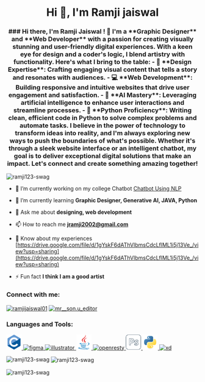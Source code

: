 <h1 align="center">Hi 👋, I'm Ramji jaiswal</h1>
<h3 align="center">### Hi there, I'm Ramji Jaiswal ! 👋 I'm a **Graphic Designer** and **Web Developer** with a passion for creating visually stunning and user-friendly digital experiences. With a keen eye for design and a coder's logic, I blend artistry with functionality. Here's what I bring to the table: - 🎨 **Design Expertise**: Crafting engaging visual content that tells a story and resonates with audiences. - 💻 **Web Development**: Building responsive and intuitive websites that drive user engagement and satisfaction. - 🤖 **AI Mastery**: Leveraging artificial intelligence to enhance user interactions and streamline processes. - 🐍 **Python Proficiency**: Writing clean, efficient code in Python to solve complex problems and automate tasks. I believe in the power of technology to transform ideas into reality, and I'm always exploring new ways to push the boundaries of what's possible. Whether it's through a sleek website interface or an intelligent chatbot, my goal is to deliver exceptional digital solutions that make an impact. Let's connect and create something amazing together!</h3>

<p align="left"> <img src="https://komarev.com/ghpvc/?username=ramji123-swag&label=Profile%20views&color=0e75b6&style=flat" alt="ramji123-swag" /> </p>

- 🔭 I’m currently working on my college Chatbot [Chatbot Using NLP](https://mediafiles.botpress.cloud/e4d500fa-8f61-431e-8400-1bb5ebbdddb3/webchat/bot.html)

- 🌱 I’m currently learning **Graphic Designer, Generative AI, JAVA, Python**

- 💬 Ask me about **designing, web development**

- 📫 How to reach me **jramji2002@gmail.com**

- 📄 Know about my experiences [https://drive.google.com/file/d/1gYskF6dAThVlbmsCdcLflML1i5j13Ve_/view?usp=sharing](https://drive.google.com/file/d/1gYskF6dAThVlbmsCdcLflML1i5j13Ve_/view?usp=sharing)

- ⚡ Fun fact **I think I am a good artist**

<h3 align="left">Connect with me:</h3>
<p align="left">
<a href="https://linkedin.com/in/ramjijaiswal01" target="blank"><img align="center" src="https://raw.githubusercontent.com/rahuldkjain/github-profile-readme-generator/master/src/images/icons/Social/linked-in-alt.svg" alt="ramjijaiswal01" height="30" width="40" /></a>
<a href="https://instagram.com/mr__son.u_editor" target="blank"><img align="center" src="https://raw.githubusercontent.com/rahuldkjain/github-profile-readme-generator/master/src/images/icons/Social/instagram.svg" alt="mr__son.u_editor" height="30" width="40" /></a>
</p>

<h3 align="left">Languages and Tools:</h3>
<p align="left"> <a href="https://www.cprogramming.com/" target="_blank" rel="noreferrer"> <img src="https://raw.githubusercontent.com/devicons/devicon/master/icons/c/c-original.svg" alt="c" width="40" height="40"/> </a> <a href="https://www.figma.com/" target="_blank" rel="noreferrer"> <img src="https://www.vectorlogo.zone/logos/figma/figma-icon.svg" alt="figma" width="40" height="40"/> </a> <a href="https://www.adobe.com/in/products/illustrator.html" target="_blank" rel="noreferrer"> <img src="https://www.vectorlogo.zone/logos/adobe_illustrator/adobe_illustrator-icon.svg" alt="illustrator" width="40" height="40"/> </a> <a href="https://www.java.com" target="_blank" rel="noreferrer"> <img src="https://raw.githubusercontent.com/devicons/devicon/master/icons/java/java-original.svg" alt="java" width="40" height="40"/> </a> <a href="https://openresty.org/" target="_blank" rel="noreferrer"> <img src="https://openresty.org/images/logo.png" alt="openresty" width="40" height="40"/> </a> <a href="https://www.photoshop.com/en" target="_blank" rel="noreferrer"> <img src="https://raw.githubusercontent.com/devicons/devicon/master/icons/photoshop/photoshop-line.svg" alt="photoshop" width="40" height="40"/> </a> <a href="https://www.python.org" target="_blank" rel="noreferrer"> <img src="https://raw.githubusercontent.com/devicons/devicon/master/icons/python/python-original.svg" alt="python" width="40" height="40"/> </a> <a href="https://www.adobe.com/products/xd.html" target="_blank" rel="noreferrer"> <img src="https://cdn.worldvectorlogo.com/logos/adobe-xd.svg" alt="xd" width="40" height="40"/> </a> </p>

<p><img align="left" src="https://github-readme-stats.vercel.app/api/top-langs?username=ramji123-swag&show_icons=true&locale=en&layout=compact" alt="ramji123-swag" /></p>

<p>&nbsp;<img align="center" src="https://github-readme-stats.vercel.app/api?username=ramji123-swag&show_icons=true&locale=en" alt="ramji123-swag" /></p>

<p><img align="center" src="https://github-readme-streak-stats.herokuapp.com/?user=ramji123-swag&" alt="ramji123-swag" /></p>
